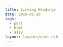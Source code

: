 ```yaml
---
title: Linking Headings
date: 2019-01-20
tags:
  - post
  - html
  - a11y
layout: layouts/post.njk
---
```


<!--- You can insert a short description here -->
